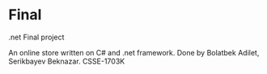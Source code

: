 # Final
.net Final project

An online store written on C# and .net framework.
Done by Bolatbek Adilet, Serikbayev Beknazar.
CSSE-1703K

